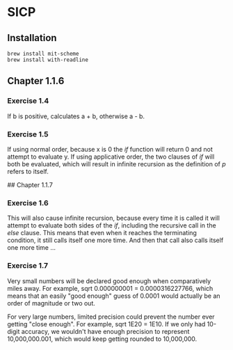 # SICP

## Installation

    brew install mit-scheme
    brew install with-readline

## Chapter 1.1.6

### Exercise 1.4

If b is positive, calculates a + b, otherwise a - b.

### Exercise 1.5

If using normal order, because x is 0 the _if_ function will return 0 and not
attempt to evaluate y. If using applicative order, the two clauses of _if_ will
both be evaluated, which will result in infinite recursion as the definition of
_p_ refers to itself.

## Chapter 1.1.7

### Exercise 1.6

This will also cause infinite recursion, because every time it is called it
will attempt to evaluate both sides of the _if_, including the recursive call
in the _else_ clause. This means that even when it reaches the terminating
condition, it still calls itself one more time. And then that call also calls
itself one more time ...

### Exercise 1.7

Very small numbers will be declared good enough when comparatively miles away.
For example, sqrt 0.000000001 = 0.0000316227766, which means that an easily
"good enough" guess of 0.0001 would actually be an order of magnitude or two
out.

For very large numbers, limited precision could prevent the number ever getting
"close enough". For example, sqrt 1E20 = 1E10. If we only had 10-digit
accuracy, we wouldn't have enough precision to represent 10,000,000.001, which
would keep getting rounded to 10,000,000.
